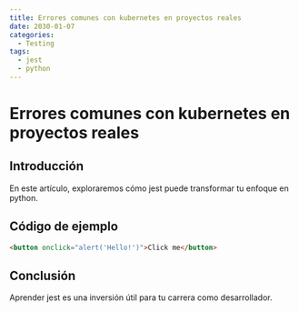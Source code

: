 ```yaml
---
title: Errores comunes con kubernetes en proyectos reales
date: 2030-01-07
categories:
  - Testing
tags:
  - jest
  - python
---
```


# Errores comunes con kubernetes en proyectos reales

## Introducción

En este artículo, exploraremos cómo jest puede transformar tu enfoque en python.

## Código de ejemplo

```html
<button onclick="alert('Hello!')">Click me</button>
```

## Conclusión

Aprender jest es una inversión útil para tu carrera como desarrollador.